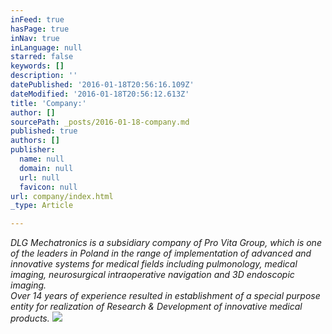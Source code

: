 ```yaml
---
inFeed: true
hasPage: true
inNav: true
inLanguage: null
starred: false
keywords: []
description: ''
datePublished: '2016-01-18T20:56:16.109Z'
dateModified: '2016-01-18T20:56:12.613Z'
title: 'Company:'
author: []
sourcePath: _posts/2016-01-18-company.md
published: true
authors: []
publisher:
  name: null
  domain: null
  url: null
  favicon: null
url: company/index.html
_type: Article

---
```

_DLG Mechatronics is a subsidiary company of Pro Vita Group, which is one of the leaders in Poland in the range of implementation of advanced and innovative systems for medical fields including pulmonology, medical imaging, neurosurgical intraoperative navigation and 3D endoscopic imaging.   
Over 14 years of experience resulted in establishment of a special purpose entity for realization of Research & Development of innovative medical products._
![](https://the-grid-user-content.s3-us-west-2.amazonaws.com/9007e7b1-b2b4-40f7-ab14-dc8f63231fff.jpg)